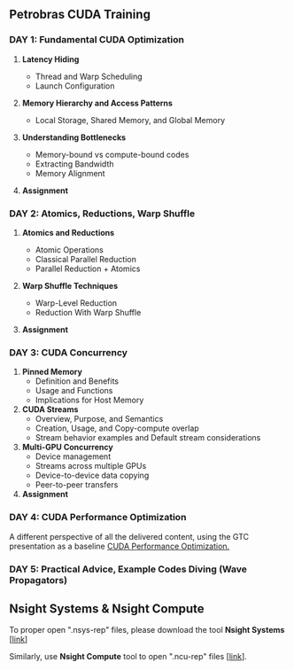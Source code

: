 ## Petrobras CUDA Training
     
### **DAY 1: Fundamental CUDA Optimization**

1. **Latency Hiding**
   - Thread and Warp Scheduling
   - Launch Configuration

2. **Memory Hierarchy and Access Patterns**
   - Local Storage, Shared Memory, and Global Memory
     
3. **Understanding Bottlenecks**
   - Memory-bound vs compute-bound codes
   - Extracting Bandwidth
   -  Memory Alignment

4. **Assignment**
   
### **DAY 2: Atomics, Reductions, Warp Shuffle**
1. **Atomics and Reductions**
   - Atomic Operations
   - Classical Parallel Reduction
   - Parallel Reduction + Atomics

2. **Warp Shuffle Techniques**
   - Warp-Level Reduction
   - Reduction With Warp Shuffle

3. **Assignment**
   
### **DAY 3: CUDA Concurrency**
1. **Pinned Memory**
   - Definition and Benefits
   - Usage and Functions
   - Implications for Host Memory
2. **CUDA Streams**
   - Overview, Purpose, and Semantics
   - Creation, Usage, and Copy-compute overlap
   - Stream behavior examples and Default stream considerations
3. **Multi-GPU Concurrency**
    - Device management
    - Streams across multiple GPUs
    - Device-to-device data copying
    - Peer-to-peer transfers
4. **Assignment**
   
### **DAY 4: CUDA Performance Optimization**

A different perspective of all the delivered content, using the GTC presentation as a baseline [CUDA Performance Optimization.](https://www.nvidia.com/en-us/on-demand/session/gtc24-s62191/)

### **DAY 5: Practical Advice, Example Codes Diving (Wave Propagators)**

## Nsight Systems & Nsight Compute

To proper open ".nsys-rep" files, please download the tool **Nsight Systems** [[link](https://developer.nvidia.com/nsight-systems/get-started)]

Similarly, use **Nsight Compute** tool to open ".ncu-rep" files [[link](https://developer.nvidia.com/tools-overview/nsight-compute/get-started)].
